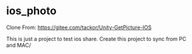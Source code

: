 # ios_photo

Clone From:
https://gitee.com/tackor/Unity-GetPicture-IOS

This is just a project to test ios share.
Create this project to sync from PC and MAC/